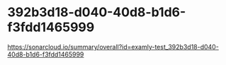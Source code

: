 # 392b3d18-d040-40d8-b1d6-f3fdd1465999
https://sonarcloud.io/summary/overall?id=examly-test_392b3d18-d040-40d8-b1d6-f3fdd1465999
